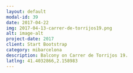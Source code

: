 ```yaml
---
layout: default
modal-id: 39
date: 2017-04-22
img: 2017-04-13-carrer-de-torrijos19.png
alt: image-alt
project-date: 2017
client: Start Bootstrap
category: mibarcelona
description: Balcony on Carrer de Torrijos 19.
latlng: 41.4032866,2.158983
---
```

